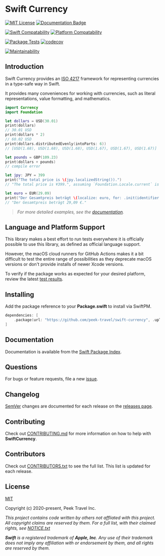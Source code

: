 # Swift Currency

[![MIT License](https://img.shields.io/badge/License-MIT-yellow.svg)](https://github.com/peek-travel/swift-currency/blob/master/LICENSE.txt)
[![Documentation Badge](https://img.shields.io/badge/Documentation-gray?style=flat&logo=gitbook)
](https://swiftpackageindex.com/peek-travel/swift-currency/main/documentation/currency)

[![Swift Compatability](https://img.shields.io/endpoint?url=https%3A%2F%2Fswiftpackageindex.com%2Fapi%2Fpackages%2Fpeek-travel%2Fswift-currency%2Fbadge%3Ftype%3Dswift-versions)](https://swiftpackageindex.com/peek-travel/swift-currency)
[![Platform Compatability](https://img.shields.io/endpoint?url=https%3A%2F%2Fswiftpackageindex.com%2Fapi%2Fpackages%2Fpeek-travel%2Fswift-currency%2Fbadge%3Ftype%3Dplatforms)](https://swiftpackageindex.com/peek-travel/swift-currency)

[![Package Tests](https://github.com/peek-travel/swift-currency/workflows/Package%20Tests/badge.svg)](https://github.com/peek-travel/swift-currency/actions?query=workflow%3A%22Package+Tests%22)
[![codecov](https://codecov.io/gh/peek-travel/swift-currency/branch/main/graph/badge.svg)](https://codecov.io/gh/peek-travel/swift-currency)

[![Maintainability](https://api.codeclimate.com/v1/badges/f17c8f5d598f61ee1a63/maintainability)](https://codeclimate.com/github/peek-travel/swift-currency/maintainability)

## Introduction

Swift Currency provides an [ISO 4217](https://en.wikipedia.org/wiki/ISO_4217) framework for representing currencies in a type-safe way in Swift.

It provides many conveniences for working with currencies, such as literal representations, value formatting, and mathematics.

```swift
import Currency
import Foundation

let dollars = USD(30.01)
print(dollars)
// 30.01 USD
print(dollars * 2)
// 60.02 USD
print(dollars.distributedEvenly(intoParts: 6))
// [USD(1.68), USD(1.68), USD(1.68), USD(1.67), USD(1.67), USD(1.67)]

let pounds = GBP(109.23)
print(dollars + pounds)
// compile error

let jpy: JPY = 399
print("The total price is \(jpy.localizedString()).")
// "The total price is ¥399.", assuming `Foundation.Locale.current` is "en_US"

let euro = EUR(29.09)
print("Der Gesamtpreis beträgt \(localize: euro, for: .init(identifier: "de_DE")).")
// "Der Gesamtpreis beträgt 29,09 €."
```

> _For more detailed examples, see the [documentation](https://swiftpackageindex.com/peek-travel/swift-currency/main/documentation/currency)._

## Language and Platform Support

This library makes a best effort to run tests everywhere it is officially possible to use this library, as defined as official language support.

However, the macOS cloud runners for GitHub Actions makes it a bit difficult to test the entire range of possibilities
as they deprecate macOS versions or don't provide installs of newer Xcode versions.

To verify if the package works as expected for your desired platform, review the latest [test results](https://github.com/peek-travel/swift-currency/actions/workflows/tests.yml).

## Installing

Add the package reference to your **Package.swift** to install via SwiftPM.

```swift
dependencies: [
    .package(url: "https://github.com/peek-travel/swift-currency", .upToNextMajor(from: "1.0.0"))
]
```

## Documentation

Documentation is available from the [Swift Package Index](https://swiftpackageindex.com/peek-travel/swift-currency/documentation).

## Questions

For bugs or feature requests, file a new [issue](https://github.com/peek-travel/swift-currency/issues).

## Changelog

[SemVer](https://semver.org/) changes are documented for each release on the [releases page](https://github.com/peek-travel/swift-currency/releases).

## Contributing

Check out [CONTRIBUTING.md](https://github.com/peek-travel/swift-currency/blob/master/CONTRIBUTING.md) for more information on how to help with **SwiftCurrency**.

## Contributors

Check out [CONTRIBUTORS.txt](https://github.com/peek-travel/swift-currency/blob/master/CONTRIBUTORS.txt) to see the full list. This list is updated for each release.

## License

[MIT](https://github.com/peek-travel/swift-currency/blob/master/LICENSE.txt)

Copyright (c) 2020-present, Peek Travel Inc.

_This project contains code written by others not affliated with this project. All copyright claims are reserved by them. For a full list, with their claimed rights, see [NOTICE.txt](https://github.com/peek-travel/swift-currency/blob/master/NOTICE.txt)_

_**Swift** is a registered trademark of **Apple, Inc**. Any use of their trademark does not imply any affiliation with or endorsement by them, and all rights are reserved by them._
